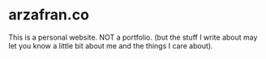 # arzafran.co

This is a personal website. NOT a portfolio. (but the stuff I write about may let you know a little bit about me and the things I care about).

